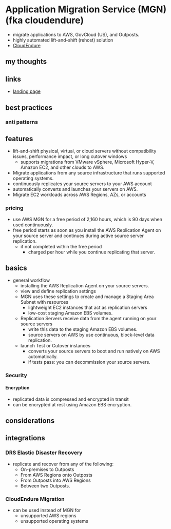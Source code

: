 # Application Migration Service (MGN) (fka cloudendure)

- migrate applications to AWS, GovCloud (US), and Outposts.
- highly automated lift-and-shift (rehost) solution
- [CloudEndure](https://www.cloudendure.com/)

## my thoughts

## links

- [landing page](https://aws.amazon.com/application-migration-service/?did=ap_card&trk=ap_card)

## best practices

### anti patterns

## features

- lift-and-shift physical, virtual, or cloud servers without compatibility issues, performance impact, or long cutover windows
  - supports migrations from VMware vSphere, Microsoft Hyper-V, Amazon EC2, and other clouds to AWS.
- Migrate applications from any source infrastructure that runs supported operating systems.
- continuously replicates your source servers to your AWS account
- automatically converts and launches your servers on AWS.
- Migrate EC2 workloads across AWS Regions, AZs, or accounts

### pricing

- use AWS MGN for a free period of 2,160 hours, which is 90 days when used continuously.
- free period starts as soon as you install the AWS Replication Agent on your source server and continues during active source server replication.
  - if not completed within the free period
    - charged per hour while you continue replicating that server.

## basics

- general workflow
  - installing the AWS Replication Agent on your source servers.
  - view and define replication settings
  - MGN uses these settings to create and manage a Staging Area Subnet with resources
    - lightweight EC2 instances that act as replication servers
    - low-cost staging Amazon EBS volumes.
  - Replication Servers receive data from the agent running on your source servers
    - write this data to the staging Amazon EBS volumes.
    - source servers on AWS by use continuous, block-level data replication.
  - launch Test or Cutover instances
    - converts your source servers to boot and run natively on AWS automatically.
    - if tests pass: you can decommission your source servers.

### Security

#### Encryption

- replicated data is compressed and encrypted in transit
- can be encrypted at rest using Amazon EBS encryption.

## considerations

## integrations

### DRS Elastic Disaster Recovery

- replicate and recover from any of the following:
  - On-premises to Outposts
  - From AWS Regions onto Outposts
  - From Outposts into AWS Regions
  - Between two Outposts.

### CloudEndure Migration

- can be used instead of MGN for
  - unsupported AWS regions
  - unsupported operating systems
